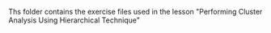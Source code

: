 Ths folder contains the exercise files used in the lesson "Performing Cluster Analysis Using Hierarchical Technique"
